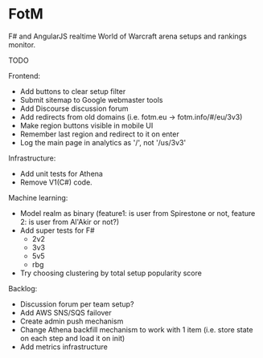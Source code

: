 FotM
====
F# and AngularJS realtime World of Warcraft arena setups and rankings monitor.

TODO

Frontend:
- Add buttons to clear setup filter
- Submit sitemap to Google webmaster tools
- Add Discourse discussion forum
- Add redirects from old domains (i.e. fotm.eu -> fotm.info/#/eu/3v3)
- Make region buttons visible in mobile UI
- Remember last region and redirect to it on enter
- Log the main page in analytics as '/', not '/us/3v3'

Infrastructure:
- Add unit tests for Athena
- Remove V1(C#) code.

Machine learning:
- Model realm as binary (feature1: is user from Spirestone or not, feature 2: is user from Al'Akir or not?)
- Add super tests for F#
  - 2v2
  - 3v3
  - 5v5
  - rbg
- Try choosing clustering by total setup popularity score

Backlog:
- Discussion forum per team setup?
- Add AWS SNS/SQS failover
- Create admin push mechanism
- Change Athena backfill mechanism to work with 1 item (i.e. store state on each step and load it on init)
- Add metrics infrastructure
